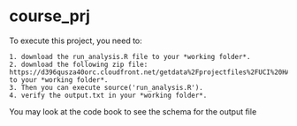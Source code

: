 # course_prj


To execute this project, you need to:

    1. download the run_analysis.R file to your *working folder*.  
    2. download the following zip file: https://d396qusza40orc.cloudfront.net/getdata%2Fprojectfiles%2FUCI%20HAR%20Dataset.zip) to your *working folder*.  
    3. Then you can execute source('run_analysis.R').
    4. verify the output.txt in your *working folder*.
    
You may look at the code book to see the schema for the output file    
    
    